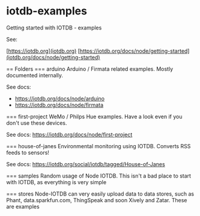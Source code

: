 iotdb-examples
==============

Getting started with IOTDB - examples

See:

[https://iotdb.org](iotdb.org)
[https://iotdb.org/docs/node/getting-started](iotdb.org/docs/node/getting-started)


== Folders
=== arduino
Arduino / Firmata related examples. 
Mostly documented internally.

See docs:
* https://iotdb.org/docs/node/arduino
* https://iotdb.org/docs/node/firmata

=== first-project
WeMo / Philps Hue examples. Have a look
even if you don't use these devices.

See docs:
https://iotdb.org/docs/node/first-project

=== house-of-janes
Environmental monitoring using IOTDB.
Converts RSS feeds to sensors!

See docs:
https://iotdb.org/social/iotdb/tagged/House-of-Janes

=== samples
Random usage of Node IOTDB. This isn't a bad place to start 
with IOTDB, as everything is very simple

=== stores
Node-IOTDB can very easily upload data to data stores,
such as Phant, data.sparkfun.com, ThingSpeak and
soon Xively and Zatar.
These are examples
